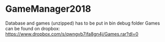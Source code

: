 # GameManager2018
Database and games (unzipped) has to be put in bin debug folder
Games can be found on dropbox: https://www.dropbox.com/s/qwngvb7ifa8gn4j/Games.rar?dl=0
